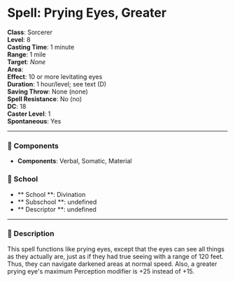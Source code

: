 
# Spell: Prying Eyes, Greater
**Class**: Sorcerer  
**Level**: 8  
**Casting Time**: 1 minute  
**Range**: 1 mile  
**Target**: _None_  
**Area**:   
**Effect**: 10 or more levitating eyes  
**Duration**: 1 hour/level; see text (D)  
**Saving Throw**: None (none)  
**Spell Resistance**: No (no)  
**DC**: 18  
**Caster Level**: 1  
**Spontaneous**: Yes

---

### 🔮 Components
- **Components**: Verbal, Somatic, Material

### 🏫 School
- ** School **: Divination
- ** Subschool **: undefined
- ** Descriptor **: undefined
---

### 📜 Description
This spell functions like prying eyes, except that the eyes can see all things as they actually are, just as if they had true seeing with a range of 120 feet. Thus, they can navigate darkened areas at normal speed. Also, a greater prying eye's maximum Perception modifier is +25 instead of +15.
